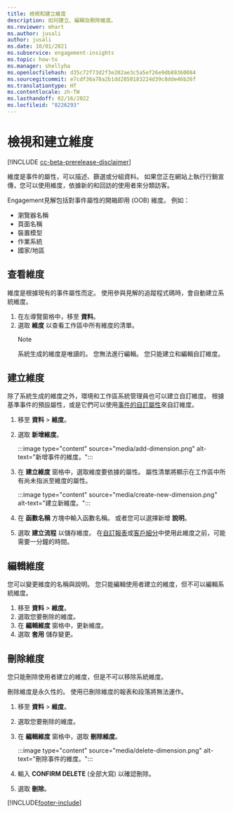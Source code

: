 ```yaml
---
title: 檢視和建立維度
description: 如何建立、編輯及刪除維度。
ms.reviewer: mhart
ms.author: jusali
author: jusali
ms.date: 10/01/2021
ms.subservice: engagement-insights
ms.topic: how-to
ms.manager: shellyha
ms.openlocfilehash: d35c72f73d2f3e202ae3c5a5ef26e9db89360084
ms.sourcegitcommit: e7cdf36a78a2b1dd2850183224d39c8dde46b26f
ms.translationtype: HT
ms.contentlocale: zh-TW
ms.lasthandoff: 02/16/2022
ms.locfileid: "8226293"
---
```

# <a name="view-and-create-dimensions"></a>檢視和建立維度

[!INCLUDE [cc-beta-prerelease-disclaimer](includes/cc-beta-prerelease-disclaimer.md)]

維度是事件的屬性，可以描述、篩選或分組資料。 如果您正在網站上執行行銷宣傳，您可以使用維度，依據新的和回訪的使用者來分類訪客。  

Engagement見解包括對事件屬性的開箱即用 (OOB) 維度。 例如：

- 瀏覽器名稱
- 頁面名稱
- 裝置模型
- 作業系統
- 國家/地區

## <a name="view-dimensions"></a>查看維度

維度是根據現有的事件屬性而定。 使用參與見解的追蹤程式碼時，會自動建立系統維度。

1. 在左導覽窗格中，移至 **資料**。 
1. 選取 **維度** 以查看工作區中所有維度的清單。 
   > [!NOTE]
   > 系統生成的維度是唯讀的。 您無法進行編輯。 您只能建立和編輯自訂維度。

## <a name="create-a-dimension"></a>建立維度

除了系統生成的維度之外，環境和工作區系統管理員也可以建立自訂維度。 根據基準事件的預設屬性，或是它們可以使用[事件的自訂屬性](advanced-SDK-implementation.md)來自訂維度。

1. 移至 **資料** > **維度**。
1. 選取 **新增維度**。

   :::image type="content" source="media/add-dimension.png" alt-text="新增事件的維度。":::

1. 在 **建立維度** 窗格中，選取維度要依據的屬性。 屬性清單將顯示在工作區中所有尚未指派至維度的屬性。
   
   :::image type="content" source="media/create-new-dimension.png" alt-text="建立新維度。":::
      
3. 在 **函數名稱** 方塊中輸入函數名稱。 或者您可以選擇新增 **說明**。
4. 選取 **建立流程** 以儲存維度。 在[自訂報表](custom-reports.md)或[客戶細分](segments.md)中使用此維度之前，可能需要一分鐘的時間。 

## <a name="edit-a-dimension"></a>編輯維度

您可以變更維度的名稱與說明。 您只能編輯使用者建立的維度，但不可以編輯系統維度。


1. 移至 **資料** > **維度**。
1. 選取您要刪除的維度。
1. 在 **編輯維度** 窗格中，更新維度。
1. 選取 **套用** 儲存變更。

## <a name="delete-a-dimension"></a>刪除維度

您只能刪除使用者建立的維度，但是不可以移除系統維度。

刪除維度是永久性的。 使用已刪除維度的報表和段落將無法運作。 

1. 移至 **資料** > **維度**。
1. 選取您要刪除的維度。
1. 在 **編輯維度** 窗格中，選取 **刪除維度**。

   :::image type="content" source="media/delete-dimension.png" alt-text="刪除事件的維度。":::

1. 輸入 **CONFIRM DELETE** (全部大寫) 以確認刪除。 
1. 選取 **刪除**。

[!INCLUDE[footer-include](../includes/footer-banner.md)]
